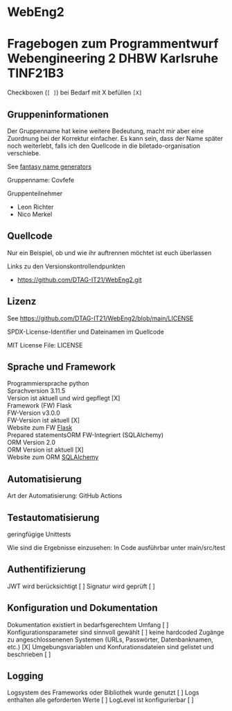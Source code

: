 # WebEng2
# Fragebogen zum Programmentwurf Webengineering 2 DHBW Karlsruhe TINF21B3

 Checkboxen (`[ ]`) bei Bedarf mit X befüllen `[X]`

## Gruppeninformationen

 Der Gruppenname hat keine weitere Bedeutung, macht mir aber eine Zuordnung bei der Korrektur einfacher.
 Es kann sein, dass der Name später noch weiterlebt, falls ich den Quellcode in die biletado-organisation verschiebe.

 See [fantasy name generators](httpswww.fantasynamegenerators.com)

Gruppenname: Covfefe

Gruppenteilnehmer

- Leon Richter
- Nico Merkel

## Quellcode

 Nur ein Beispiel, ob und wie ihr auftrennen möchtet ist euch überlassen

Links zu den Versionskontrollendpunkten

- https://github.com/DTAG-IT21/WebEng2.git


## Lizenz

 See https://github.com/DTAG-IT21/WebEng2/blob/main/LICENSE

SPDX-License-Identifier und Dateinamen im Quellcode

MIT License 
File: LICENSE

## Sprache und Framework


 Programmiersprache                     python                                                      
 Sprachversion                          3.11.5                                                      
 Version ist aktuell und wird gepflegt  [X]                                               
 Framework (FW)                         Flask                                  
 FW-Version                             v3.0.0                                                      
 FW-Version ist aktuell                 [X]                                                      
 Website zum FW                         [Flask](https://flask.palletsprojects.com/en/3.0.x/)                          
 Prepared statementsORM                FW-Integriert (SQLAlchemy)          
 ORM Version                            2.0                                                        
 ORM Version ist aktuell                [X]                                          
 Website zum ORM                        [SQLAlchemy](https://www.sqlalchemy.org/)           

## Automatisierung

Art der Automatisierung: GitHub Actions

## Testautomatisierung

geringfügige Unittests

Wie sind die Ergebnisse einzusehen: In Code ausführbar unter main/src/test

## Authentifizierung

 JWT wird berücksichtigt [ ]
 Signatur wird geprüft [ ]

## Konfiguration und Dokumentation

 Dokumentation existiert in bedarfsgerechtem Umfang [ ]
 Konfigurationsparameter sind sinnvoll gewählt [ ]
 keine hardcoded Zugänge zu angeschlossenenen Systemen (URLs, Passwörter, Datenbanknamen, etc.) [X]
 Umgebungsvariablen und Konfurationsdateien sind gelistet und beschrieben [ ]

## Logging
 Logsystem des Frameworks oder Bibliothek wurde genutzt [ ]
 Logs enthalten alle geforderten Werte [ ]
 LogLevel ist konfigurierbar [ ]
